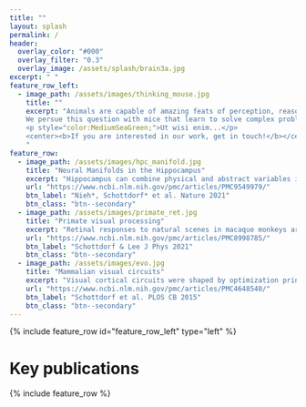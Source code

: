 ```yaml
---
title: ""
layout: splash
permalink: /
header:
  overlay_color: "#000"
  overlay_filter: "0.3"
  overlay_image: /assets/splash/brain3a.jpg
excerpt: " "
feature_row_left:
  - image_path: /assets/images/thinking_mouse.jpg
    title: ""
    excerpt: "Animals are capable of amazing feats of perception, reasoning and planning. If you ever had mice in your kitchen, you will know what we are talking about! How do they do that? And how are these processes instantiated by the coordinated activity of single neurons?<br/><br/>
    We persue this question with mice that learn to solve complex problems in virtual reality. In these animals, we use advanced microscopy, electrophysiology, and artificial intelligence to explore the neural computations underlying perception.<br/><br/>
    <p style="color:MediumSeaGreen;">Ut wisi enim...</p> 
    <center><b>If you are interested in our work, get in touch!</b></center>
    "
feature_row:
  - image_path: /assets/images/hpc_manifold.jpg
    title: "Neural Manifolds in the Hippocampus"
    excerpt: "Hippocampus can combine physical and abstract variables into the same cognitive map, instantiated as a neural manifold."
    url: "https://www.ncbi.nlm.nih.gov/pmc/articles/PMC9549979/"
    btn_label: "Nieh*, Schottdorf* et al. Nature 2021"
    btn_class: "btn--secondary"
  - image_path: /assets/images/primate_ret.jpg
    title: "Primate visual processing"
    excerpt: "Retinal responses to natural scenes in macaque monkeys are primarily driven by temporal variations though eye movements and gaze shifts."
    url: "https://www.ncbi.nlm.nih.gov/pmc/articles/PMC8998785/"
    btn_label: "Schottdorf & Lee J Phys 2021"
    btn_class: "btn--secondary"
  - image_path: /assets/images/evo.jpg
    title: "Mammalian visual circuits"
    excerpt: "Visual cortical circuits were shaped by optimization principles on evolutionary time scales beginning in the earliest phases of mammalian ancestry."
    url: "https://www.ncbi.nlm.nih.gov/pmc/articles/PMC4648540/"
    btn_label: "Schottdorf et al. PLOS CB 2015"
    btn_class: "btn--secondary"
---
```


{% include feature_row id="feature_row_left" type="left" %}
# Key publications
{% include feature_row %}
